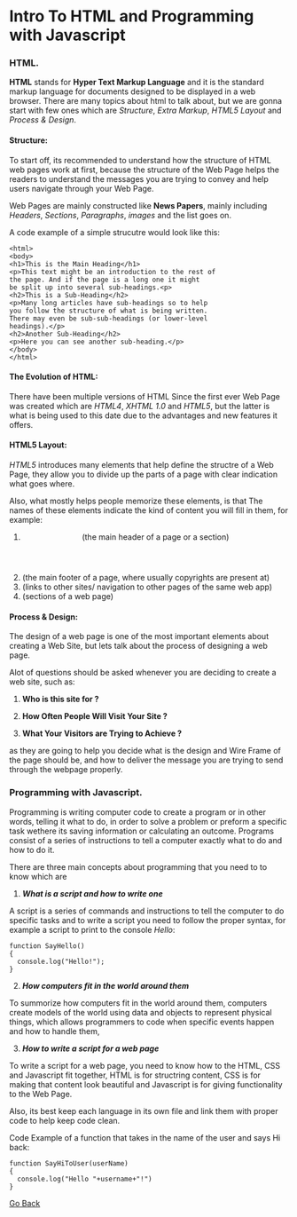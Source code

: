 #  Intro To HTML and Programming with Javascript

### HTML.

**HTML** stands for **Hyper Text Markup Language** and it is the standard markup language for documents designed to be displayed in a web browser. There are many topics about html to talk about, but we are gonna start with few ones which are *Structure*, *Extra Markup*, *HTML5 Layout* and *Process & Design*.


#### Structure:

To start off, its recommended to understand how the structure of HTML web pages work at first, because the structure of the Web Page helps the readers to understand the messages you are trying to convey and help users navigate through your Web Page.

Web Pages are mainly constructed like **News Papers**, mainly including *Headers*, *Sections*, *Paragraphs*, *images* and the list goes on.

A code example of a simple strucutre would look like this:
```
<html>
<body>
<h1>This is the Main Heading</h1>
<p>This text might be an introduction to the rest of
the page. And if the page is a long one it might
be split up into several sub-headings.<p>
<h2>This is a Sub-Heading</h2>
<p>Many long articles have sub-headings so to help
you follow the structure of what is being written.
There may even be sub-sub-headings (or lower-level
headings).</p>
<h2>Another Sub-Heading</h2>
<p>Here you can see another sub-heading.</p>
</body>
</html>
```


#### The Evolution of HTML:

There have been multiple versions of HTML Since the first ever Web Page was created which are *HTML4*, *XHTML 1.0* and *HTML5*, but the latter is what is being used to this date due to the advantages and new features it offers.


#### HTML5 Layout:

*HTML5* introduces many elements that help define the structre of a Web Page, they allow you to divide up the parts of a page with clear indication what goes where.

Also, what mostly helps people memorize these elements, is that The names of these elements indicate the kind of content you will fill in them, for example:

1. *<header>*(the main header of a page or a section) 
2. *<footer>* (the main footer of a page, where usually copyrights are present at)
3. *<nav>* (links to other sites/ navigation to other pages of the same web app)
4. *<section>* (sections of a web page)

#### Process & Design:

The design of a web page is one of the most important elements about creating a Web Site, but lets talk about the process of designing a web page.

Alot of questions should be asked whenever you are deciding to create a web site, such as: 

1. **Who is this site for ?**

2. **How Often People Will Visit Your Site ?** 

3. **What Your Visitors are Trying to Achieve ?**

as they are going to help you decide what is the design and Wire Frame of the page should be, and how to deliver the message you are trying to send through the webpage properly.

### Programming with Javascript.

Programming is writing computer code to create a program or in other words, telling it what to do, in order to solve a problem or preform a specific task wethere its saving information or calculating an outcome. Programs consist of a series of instructions to tell a computer exactly what to do and how to do it.

There are three main concepts about programming that you need to to know which are

1. **_What is a script and how to write one_**

A script is a series of commands and instructions to tell the computer to do specific tasks and to write a script you need to follow the proper syntax, for example a script to print to the console *Hello*:

```
function SayHello()
{
  console.log("Hello!");
}
```

2. **_How computers fit in the world around them_**

To summorize how computers fit in the world around them, computers create models of the world using data and objects to represent physical things, which allows programmers to code when specific events happen and how to handle them,

3. **_How to write a script for a web page_**

To write a script for a web page, you need to know how to the HTML, CSS and Javascript fit together, HTML is for structring content, CSS is for making that content look beautiful and Javascript is for giving functionality to the Web Page.

Also, its best keep each language in its own file and link them with proper code to help keep code clean.

Code Example of a function that takes in the name of the user and says Hi back:

```
function SayHiToUser(userName)
{
  console.log("Hello "+username+"!")
}
```


[Go Back](https://musaabshalaldeh.github.io/reading-notes/)